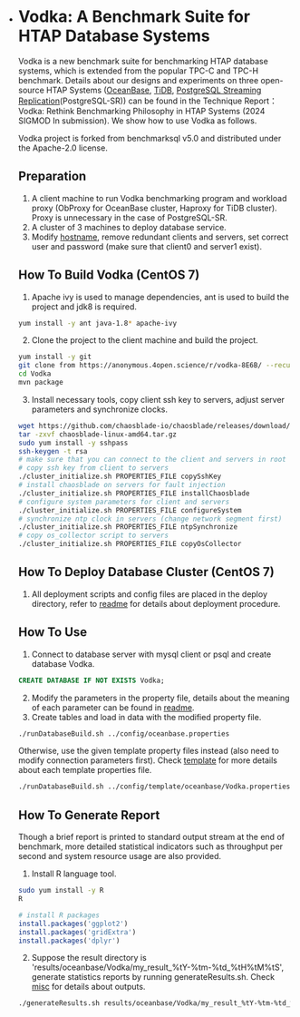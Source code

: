+ # Vodka: A Benchmark Suite for HTAP Database Systems
  Vodka is a new benchmark suite for benchmarking HTAP database systems, which is extended from the popular TPC-C and TPC-H benchmark. Details about our designs and experiments on three open-source HTAP Systems ([OceanBase](https://www.oceanbase.com/), [TiDB](https://docs.pingcap.com/zh/tidb/stable), [PostgreSQL Streaming Replication](https://www.postgresql.org/)(PostgreSQL-SR)) can be found in the Technique Report：Vodka: Rethink Benchmarking Philosophy in HTAP Systems (2024 SIGMOD In submission). We show how to use Vodka as follows.

  Vodka project is forked from benchmarksql v5.0 and distributed under the Apache-2.0 license. 

  ## Preparation
  1. A client machine to run Vodka benchmarking program and workload proxy (ObProxy for OceanBase cluster, Haproxy for TiDB cluster). Proxy is unnecessary in the case of PostgreSQL-SR. 
  2. A cluster of 3 machines to deploy database service. 
  3. Modify [hostname](run/hostname.txt), remove redundant clients and servers, set correct user and password (make sure that client0 and server1 exist).

  ## How To Build Vodka (CentOS 7)
  1. Apache ivy is used to manage dependencies, ant is used to build the project and jdk8 is required.
  ```bash
  yum install -y ant java-1.8* apache-ivy
  ```
  2. Clone the project to the client machine and build the project.
  ```bash
  yum install -y git
  git clone from https://anonymous.4open.science/r/vodka-8E6B/ --recursive
  cd Vodka
  mvn package
  ```
  3. Install necessary tools, copy client ssh key to servers, adjust server parameters and synchronize clocks.
  ```bash
  wget https://github.com/chaosblade-io/chaosblade/releases/download/v1.6.1/chaosblade-linux-amd64.tar.gz
  tar -zxvf chaosblade-linux-amd64.tar.gz
  sudo yum install -y sshpass
  ssh-keygen -t rsa
  # make sure that you can connect to the client and servers in root user
  # copy ssh key from client to servers
  ./cluster_initialize.sh PROPERTIES_FILE copySshKey
  # install chaosblade on servers for fault injection
  ./cluster_initialize.sh PROPERTIES_FILE installChaosblade
  # configure system parameters for client and servers
  ./cluster_initialize.sh PROPERTIES_FILE configureSystem
  # synchronize ntp clock in servers (change network segment first)
  ./cluster_initialize.sh PROPERTIES_FILE ntpSynchronize
  # copy os_collector script to servers
  ./cluster_initialize.sh PROPERTIES_FILE copyOsCollector
  ```

  ## How To Deploy Database Cluster (CentOS 7)
  1. All deployment scripts and config files are placed in the deploy directory, refer to [readme](deploy/readme.md) for details about deployment procedure.

  ## How To Use
  1. Connect to database server with mysql client or psql and create database Vodka.
  ```sql
  CREATE DATABASE IF NOT EXISTS Vodka;
  ```
  2. Modify the parameters in the property file, details about the meaning of each parameter can be found in [readme](config/readme.md). 
  3. Create tables and load in data with the modified property file.
  ```bash
  ./runDatabaseBuild.sh ../config/oceanbase.properties
  ```
  Otherwise, use the given template property files instead (also need to modify connection parameters first). Check [template](config/template/readme.md) for more details about each template properties file.
  ```bash
  ./runDatabaseBuild.sh ../config/template/oceanbase/Vodka.properties
  ```

  ## How To Generate Report
  Though a brief report is printed to standard output stream at the end of benchmark, more detailed statistical indicators such as throughput per second and system resource usage are also provided.
  1. Install R language tool.
  ```bash
  sudo yum install -y R
  R
  ```
  ```R
  # install R packages
  install.packages('ggplot2')
  install.packages('gridExtra')
  install.packages('dplyr')
  ```
  2. Suppose the result directory is 'results/oceanbase/Vodka/my_result_%tY-%tm-%td_%tH%tM%tS', generate statistics reports by running generateResults.sh. Check [misc](run/misc/readme.md) for details about outputs.
  ```bash
  ./generateResults.sh results/oceanbase/Vodka/my_result_%tY-%tm-%td_%tH%tM%tS
  ```
